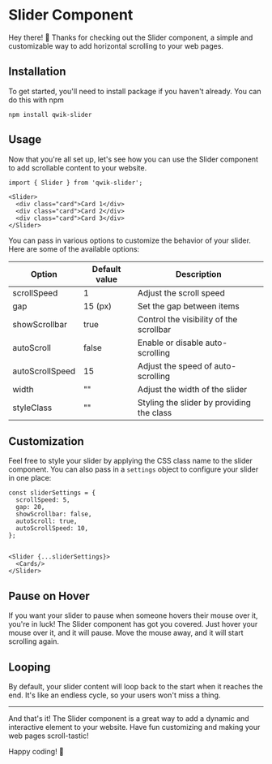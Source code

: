 # Slider Component

Hey there! 👋 Thanks for checking out the Slider component, a simple and customizable way to add horizontal scrolling to your web pages.

## Installation

To get started, you'll need to install package if you haven't already. You can do this with npm

```
npm install qwik-slider
```

## Usage

Now that you're all set up, let's see how you can use the Slider component to add scrollable content to your website.

```
import { Slider } from 'qwik-slider';

<Slider>
  <div class="card">Card 1</div>
  <div class="card">Card 2</div>
  <div class="card">Card 3</div>
</Slider>

```

You can pass in various options to customize the behavior of your slider. Here are some of the available options:

| Option          | Default value | Description                               |
| --------------- | ------------- | ----------------------------------------- |
| scrollSpeed     | 1             | Adjust the scroll speed                   |
| gap             | 15 (px)       | Set the gap between items                 |
| showScrollbar   | true          | Control the visibility of the scrollbar   |
| autoScroll      | false         | Enable or disable auto-scrolling          |
| autoScrollSpeed | 15            | Adjust the speed of auto-scrolling        |
| width           | ""            | Adjust the width of the slider            |
| styleClass      | ""            | Styling the slider by providing the class |

## Customization

Feel free to style your slider by applying the CSS class name to the slider component. You can also pass in a `settings` object to configure your slider in one place:

```
const sliderSettings = {
  scrollSpeed: 5,
  gap: 20,
  showScrollbar: false,
  autoScroll: true,
  autoScrollSpeed: 10,
};


<Slider {...sliderSettings}>
  <Cards/>
</Slider>

```

## Pause on Hover

If you want your slider to pause when someone hovers their mouse over it, you're in luck! The Slider component has got you covered. Just hover your mouse over it, and it will pause. Move the mouse away, and it will start scrolling again.

## Looping

By default, your slider content will loop back to the start when it reaches the end. It's like an endless cycle, so your users won't miss a thing.

---

And that's it! The Slider component is a great way to add a dynamic and interactive element to your website. Have fun customizing and making your web pages scroll-tastic!

Happy coding! 🚀
